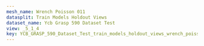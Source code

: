 ```yaml
---
mesh_name: Wrench Poisson 011
datasplit: Train Models Holdout Views
dataset_name: Ycb Grasp 590 Dataset Test
view: _5_1_4
key: YCB_GRASP_590_Dataset_Test_train_models_holdout_views_wrench_poisson_011__5_1_4
---
```

